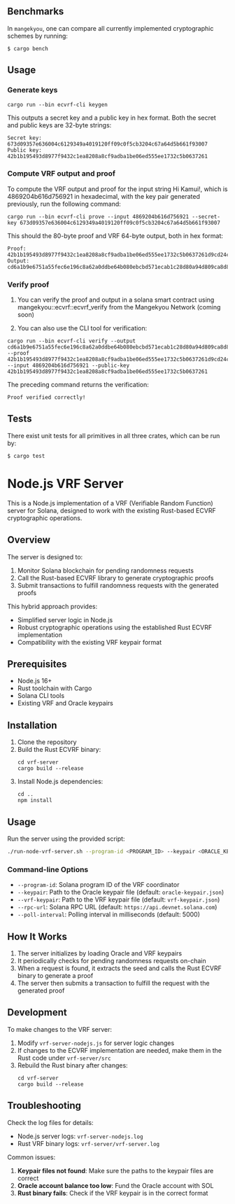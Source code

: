 ## Benchmarks

In `mangekyou`, one can compare all currently implemented cryptographic schemes by running:
```
$ cargo bench
```

## Usage

### Generate keys
```
cargo run --bin ecvrf-cli keygen
```

This outputs a secret key and a public key in hex format. Both the secret and public keys are 32-byte strings:
```
Secret key: 673d09357e636004c6129349a4019120ff09c0f5cb3204c67a64d5b661f93007
Public key: 42b1b195493d8977f9432c1ea8208a8cf9adba1be06ed555ee1732c5b0637261
```

### Compute VRF output and proof

To compute the VRF output and proof for the input string Hi Kamui!, which is 4869204b616d756921 in hexadecimal, with the key pair generated previously, run the following command:

```
cargo run --bin ecvrf-cli prove --input 4869204b616d756921 --secret-key 673d09357e636004c6129349a4019120ff09c0f5cb3204c67a64d5b661f93007
```

This should the 80-byte proof and VRF 64-byte output, both in hex format:
```
Proof:  42b1b195493d8977f9432c1ea8208a8cf9adba1be06ed555ee1732c5b0637261d9cd24cdb47ab446b86451974dab1ea382065e17c22085c63cfd7059ec834d08433c3158debd8e69547997a07fa083c9
Output: cd6a1b9e6751a55fec6e196c8a62a0ddbe64b080ebcbd571ecab1c28d80a94d809ca8d803fafbc814874de36f6540055057faafdba85395e6ae2b7256cbde94b
```

### Verify proof

1. You can verify the proof and output in a solana smart contract using mangekyou::ecvrf::ecvrf_verify from the Mangekyou Network (coming soon)

2. You can also use the CLI tool for verification:

```
cargo run --bin ecvrf-cli verify --output cd6a1b9e6751a55fec6e196c8a62a0ddbe64b080ebcbd571ecab1c28d80a94d809ca8d803fafbc814874de36f6540055057faafdba85395e6ae2b7256cbde94b --proof 42b1b195493d8977f9432c1ea8208a8cf9adba1be06ed555ee1732c5b0637261d9cd24cdb47ab446b86451974dab1ea382065e17c22085c63cfd7059ec834d08433c3158debd8e69547997a07fa083c9 --input 4869204b616d756921 --public-key 42b1b195493d8977f9432c1ea8208a8cf9adba1be06ed555ee1732c5b0637261
```

The preceding command returns the verification:
```
Proof verified correctly!
```

## Tests

There exist unit tests for all primitives in all three crates, which can be run by: 
```
$ cargo test
```

# Node.js VRF Server

This is a Node.js implementation of a VRF (Verifiable Random Function) server for Solana, designed to work with the existing Rust-based ECVRF cryptographic operations.

## Overview

The server is designed to:

1. Monitor Solana blockchain for pending randomness requests
2. Call the Rust-based ECVRF library to generate cryptographic proofs
3. Submit transactions to fulfill randomness requests with the generated proofs

This hybrid approach provides:

- Simplified server logic in Node.js
- Robust cryptographic operations using the established Rust ECVRF implementation
- Compatibility with the existing VRF keypair format

## Prerequisites

- Node.js 16+
- Rust toolchain with Cargo
- Solana CLI tools
- Existing VRF and Oracle keypairs

## Installation

1. Clone the repository
2. Build the Rust ECVRF binary:
   ```
   cd vrf-server
   cargo build --release
   ```
3. Install Node.js dependencies:
   ```
   cd ..
   npm install
   ```

## Usage

Run the server using the provided script:

```bash
./run-node-vrf-server.sh --program-id <PROGRAM_ID> --keypair <ORACLE_KEYPAIR> --vrf-keypair <VRF_KEYPAIR>
```

### Command-line Options

- `--program-id`: Solana program ID of the VRF coordinator
- `--keypair`: Path to the Oracle keypair file (default: `oracle-keypair.json`)
- `--vrf-keypair`: Path to the VRF keypair file (default: `vrf-keypair.json`)
- `--rpc-url`: Solana RPC URL (default: `https://api.devnet.solana.com`)
- `--poll-interval`: Polling interval in milliseconds (default: 5000)

## How It Works

1. The server initializes by loading Oracle and VRF keypairs
2. It periodically checks for pending randomness requests on-chain
3. When a request is found, it extracts the seed and calls the Rust ECVRF binary to generate a proof
4. The server then submits a transaction to fulfill the request with the generated proof

## Development

To make changes to the VRF server:

1. Modify `vrf-server-nodejs.js` for server logic changes
2. If changes to the ECVRF implementation are needed, make them in the Rust code under `vrf-server/src`
3. Rebuild the Rust binary after changes:
   ```
   cd vrf-server
   cargo build --release
   ```

## Troubleshooting

Check the log files for details:

- Node.js server logs: `vrf-server-nodejs.log`
- Rust VRF binary logs: `vrf-server/vrf-server.log`

Common issues:

1. **Keypair files not found**: Make sure the paths to the keypair files are correct
2. **Oracle account balance too low**: Fund the Oracle account with SOL
3. **Rust binary fails**: Check if the VRF keypair is in the correct format
